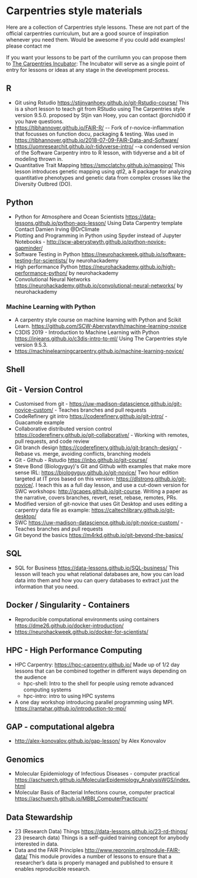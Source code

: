 # Carpentries style materials

Here are a collection of Carpentries style lessons. These are not part of the official carpentries curriculum, but are a good source of inspiration whenever you need them. Would be awesome if you could add examples! please contact me 

If you want your lessons to be part of the currilumn you can propose them to [The Carpentries Incubator](https://github.com/carpentries-incubator/proposals): The Incubator will serve as a single point of entry for lessons or ideas at any stage in the development process.

## R

- Git using Rstudio https://stijnvanhoey.github.io/git-Rstudio-course/ This is a short lesson to teach git from RStudio 
using The Carpentries style version 9.5.0. proposed by Stjin van Hoey, you can contact @orchid00 if you have questions.
- https://tibhannover.github.io/FAIR-R/ -- Fork of r-novice-inflammation that focusses on function docu, packaging & testing. 
Was used in https://tibhannover.github.io/2018-07-09-FAIR-Data-and-Software/
- https://uomresearchit.github.io/r-tidyverse-intro/ --a condensed version of the Software Carpentry intro to R lesson, 
with tidyverse and a bit of modeling thrown in.
- Quantitative Trait Mapping https://smcclatchy.github.io/mapping/ This lesson introduces genetic mapping using qtl2, a R package for analyzing quantitative phenotypes and genetic data from complex crosses like the Diversity Outbred (DO).
 
## Python
 
- Python for Atmosphere and Ocean Scientists https://data-lessons.github.io/python-aos-lesson/ Using Data Carpentry template 
Contact Damien Irving @DrClimate
- Plotting and Programming in Python using Spyder instead of Jupyter Notebooks - 
http://scw-aberystwyth.github.io/python-novice-gapminder/
- Software Testing in Python https://neurohackweek.github.io/software-testing-for-scientists/ by neurohackademy
- High performance Python https://neurohackademy.github.io/high-performance-python/ by neurohackademy
- Convolutional Neural Networks https://neurohackademy.github.io/convolutional-neural-networks/ by neurohackademy

### Machine Learning with Python
 
- A carpentry style course on machine learning with Python and Scikit Learn. 
https://github.com/SCW-Aberystwyth/machine-learning-novice
- C3DIS 2019 - Introduction to Machine Learning with Python  https://injeans.github.io/c3dis-intro-to-ml/ Using The Carpentries style version 9.5.3.    
- https://machinelearningcarpentry.github.io/machine-learning-novice/

## Shell

## Git - Version Control

- Customised from git - https://uw-madison-datascience.github.io/git-novice-custom/ - Teaches branches and pull requests
- CodeRefinery git intro https://coderefinery.github.io/git-intro/ - Guacamole example
- Collaborative distributed version control https://coderefinery.github.io/git-collaborative/ - Working with remotes, pull requests, and code review
- Git branch design https://coderefinery.github.io/git-branch-design/ - Rebase vs. merge, avoiding conflicts, branching models
- Git - Github - Rstudio https://inbo.github.io/git-course/
- Steve Bond (Biologyguy)'s Git and Github with examples that make more sense IRL: https://biologyguy.github.io/git-novice/
Two hour edition targeted at IT pros based on this version: https://dlstrong.github.io/git-novice/. I teach 
this as a full day lesson, and use a cut-down version for SWC workshops: http://gcapes.github.io/git-course. Writing a paper 
as the narrative, covers branches, revert, reset, rebase, remotes, PRs.
- Modified version of git-novice that uses Git Desktop and uses editing a carpentry data file as example: 
https://caltechlibrary.github.io/git-desktop/
- SWC https://uw-madison-datascience.github.io/git-novice-custom/ - Teaches branches and pull requests
- Git beyond the basics https://m4rkd.github.io/git-beyond-the-basics/

## SQL
- SQL for Business https://data-lessons.github.io/SQL-business/ This lesson will teach you what relational databases are,
how you can load data into them and how you can query databases to extract just the information that you need.

## Docker / Singularity - Containers
 
- Reproducible computational environments using containers https://dme26.github.io/docker-introduction/
- https://neurohackweek.github.io/docker-for-scientists/

## HPC - High Performance Computing
 
- HPC Carpentry: https://hpc-carpentry.github.io/
Made up of 1/2 day lessons that can be combined together in different ways depending on the audience
  - hpc-shell: Intro to the shell for people using remote advanced computing systems
  - hpc-intro: intro to using HPC systems
- A one day workshop introducing parallel programming using MPI. https://rantahar.github.io/introduction-to-mpi/

## GAP -  computational algebra
- http://alex-konovalov.github.io/gap-lesson/ by Alex Konovalov

## Genomics
- Molecular Epidemiology of Infectious Diseases - computer practical
https://aschuerch.github.io/MolecularEpidemiology_AnalysisWGS/index.html
- Molecular Basis of Bacterial Infections course, computer practical https://aschuerch.github.io/MBBI_ComputerPracticum/

## Data Stewardship
- 23 (Research Data) Things https://data-lessons.github.io/23-rd-things/ 23 (research data) Things is a self-guided
training concept for anybody interested in data.
- Data and the FAIR Principles http://www.repronim.org/module-FAIR-data/ This module provides a number of lessons
to ensure that a researcher’s data is properly managed and published to ensure it enables reproducible research.
